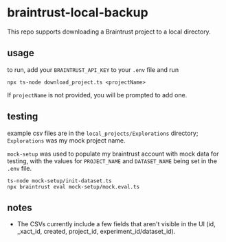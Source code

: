 # braintrust-local-backup
This repo supports downloading a Braintrust project to a local directory.

## usage
to run, add your `BRAINTRUST_API_KEY` to your `.env` file and run 

```
npx ts-node download_project.ts <projectName>
```

If `projectName` is not provided, you will be prompted to add one.

## testing
example csv files are in the `local_projects/Explorations` directory; `Explorations` was my mock project name.

`mock-setup` was used to populate my braintrust account with mock data for testing, with the values for `PROJECT_NAME` and `DATASET_NAME` being set in the `.env` file.

```
ts-node mock-setup/init-dataset.ts
npx braintrust eval mock-setup/mock.eval.ts
```

## notes
- The CSVs currently include a few fields that aren't visible in the UI (id, _xact_id, created, project_id, experiment_id/dataset_id).